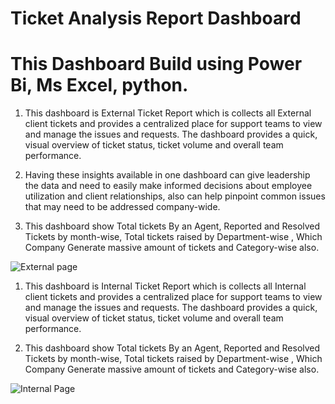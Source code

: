 # Ticket Analysis Report Dashboard
# This Dashboard Build using Power Bi, Ms Excel, python.

1. This dashboard is External Ticket Report which is collects all External client tickets and provides a centralized place for support teams to view and manage the issues and requests. The dashboard provides a quick, visual overview of ticket status, ticket volume and overall team performance.

2. Having these insights available in one dashboard can give leadership the data and need to easily make informed decisions about employee utilization and client relationships, also can help pinpoint common issues that may need to be addressed company-wide.

3. This dashboard show Total tickets By an Agent, Reported and Resolved Tickets by month-wise, Total tickets raised by Department-wise , Which Company Generate massive amount of tickets and Category-wise also.

![External page](https://github.com/Nitin7060/Ticket-Analysis-Report-Dashboard/assets/103632805/b0cbdcd9-8c6b-49f6-b2d2-ee4eb3f3a62f)


1. This dashboard is Internal Ticket Report which is collects all Internal client tickets and provides a centralized place for support teams to view and manage the issues and requests. The dashboard provides a quick, visual overview of ticket status, ticket volume and overall team performance.
   
2. This dashboard show Total tickets By an Agent, Reported and Resolved Tickets by month-wise, Total tickets raised by Department-wise , Which Company Generate massive amount of tickets and Category-wise also.

![Internal Page](https://github.com/Nitin7060/Ticket-Analysis-Report-Dashboard/assets/103632805/7a443313-8722-4b0a-85c7-ed4d11742027)
